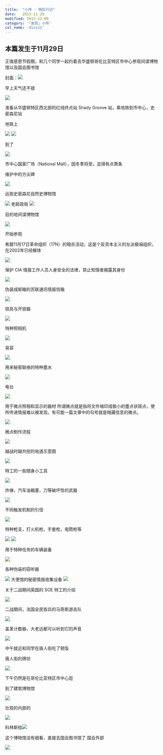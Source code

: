 ```yaml
---
title:  "小传 · 特区行记"
date:   2013-11-29
modified: 2013-12-09
category: '｢发现｣ 小传'
col_name: 'disx12'
---
```

本篇发生于11月29日
---
正值感恩节假期，和几个同学一起约着去华盛顿哥伦比亚特区市中心参观间谍博物馆以及国会图书馆

封面：<img class='disc' src='https://i.postimg.cc/VNC8bRJ1/fm.png'>

早上天气还不错

<img class='disc' src='https://i.postimg.cc/MHkXQH63/29.jpg'>

准备从华盛顿特区西北部的红线终点站 Shady Groove 站，乘地铁到市中心，史密森尼站

地铁上

<img class='disc' src='https://i.postimg.cc/jjZjZvsf/1.jpg'>

<img class='disc' src='https://i.postimg.cc/W1VryWPY/2.jpg'>

到了

<img class='disc' src='https://i.postimg.cc/8zy5btk6/30.jpg'>

市中心国家广场（National Mall），因冬季将至，显得有点萧条

维护中的方尖碑

<img class='disc' src='https://i.postimg.cc/tgYgvW7m/32.jpg'>

远观史密森尼自然史博物馆

<img class='disc' src='https://i.postimg.cc/FK8HMzLF/31.jpg'>
老邮政局

<img class='disc' src='https://i.postimg.cc/fTDRn6Jd/33.jpg'>

目的地间谍博物馆

<img class='disc' src='https://i.postimg.cc/3NHJwq1P/34.jpg'>

开始参观

希腊11月17日革命组织（17N）的暗杀活动，这是个反资本主义的左派极端组织，在2002年已经解体

<img class='disc' src='https://i.postimg.cc/J0c7HQdt/35.jpg'>

保护 CIA 情报工作人员人身安全的法律，禁止知情者揭露其身份

<img class='disc' src='https://i.postimg.cc/CMjx2FLY/36.jpg'>

伪装成邮箱的苏联通讯情报信箱

<img class='disc' src='https://i.postimg.cc/XJ5Y4Wff/37.jpg'>

锁具与开锁器

<img class='disc' src='https://i.postimg.cc/02n28cwB/38.jpg'>

特种照相机

<img class='disc' src='https://i.postimg.cc/T3P2hgjY/39.jpg'>

易容

<img class='disc' src='https://i.postimg.cc/FKbQZx44/49.jpg'>

用来秘密联络的特种墨水

<img class='disc' src='https://i.postimg.cc/7LGxn4QF/41.jpg'>

电台

<img class='disc' src='https://i.postimg.cc/CK3wv23z/42.jpg'>

用于微点照相和显示的器材
所谓微点就是指将文件缩印成极小的墨点状斑点，使所传递情报难以被发现。有可能一篇文章中的句号就是暗藏信息的微点。

<img class='disc' src='https://i.postimg.cc/sX5sbczK/43.jpg'>

微点制作流程

<img class='disc' src='https://i.postimg.cc/Z5d9JXrx/51.jpg'>

越战时越共挖的地道示意图

<img class='disc' src='https://i.postimg.cc/BnwSFbN5/40.jpg'>

特工的一些随身小工具

<img class='disc' src='https://i.postimg.cc/XJPY0JB7/4.jpg'>

炸弹，汽车油箱塞，刀等破坏性的武器

<img class='disc' src='https://i.postimg.cc/J0B47Lj3/5.jpg'>

不同触发机制的引信

<img class='disc' src='https://i.postimg.cc/RFhZ8fFD/6.jpg'>

特种枪支，打火机枪，手套枪，电筒枪等

<img class='disc' src='https://i.postimg.cc/PrYY2G08/8.jpg'>

<img class='disc' src='https://i.postimg.cc/CMZjnnN7/9.jpg'>

用于特种任务的车辆装备

<img class='disc' src='https://i.postimg.cc/CdTMzQ43/7.jpg'>

各种伪装的窃听器

<img class='disc' src='https://i.postimg.cc/hGydfKQN/10.jpg'>
大使馆的秘密情报收集设备

<img class='disc' src='https://i.postimg.cc/50DQSp33/12.jpg'>

关于二战期间英国的 SOE 特工的介绍

<img class='disc' src='https://i.postimg.cc/W17rcGNN/13.jpg'>

二战期间，法国全民皆兵的马奇斯游击队

<img class='disc' src='https://i.postimg.cc/ZKty970Y/14.jpg'>

盖革计数器，大老远都可以听到它的声音

<img class='disc' src='https://i.postimg.cc/NFT9JTCw/15.jpg'>

中午就近和同学在唐人街吃了顿饭

唐人街的牌坊

<img class='disc' src='https://i.postimg.cc/0jfxyybw/46.jpg'>

下午仍然是在哥伦比亚特区市中心逛

到了建筑博物馆

<img class='disc' src='https://i.postimg.cc/28krXhKF/47.jpg'>

壮观的内部的

<img class='disc' src='https://i.postimg.cc/HLsMYrnQ/16.jpg'>

科林斯柱<img class='disc' src='https://i.postimg.cc/66GvpJW1/17.jpg'>

这个博物馆没有细看，直接去国会图书馆了
国会外部

<img class='disc' src='https://i.postimg.cc/8PRfLRrR/18.jpg'>
